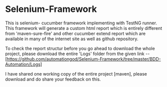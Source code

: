 # Selenium-Framework

This is selenium- cucumber framework implementing with TestNG runner.
This framework will generate a custom html report which is entirely different from 'maven-sure-fire' and other cucumber extend report which are available in many of the internet site as well as github repository.

To check the report structur before you go ahead to download the whole project, please download the entire 'Logs' folder from the given link -- [https://github.com/automationgod/Selenium-Framework/tree/master/BDD-Automation/Logs] 

I have shared one working copy of the entire project [maven], please download and do share your feedback on this.

